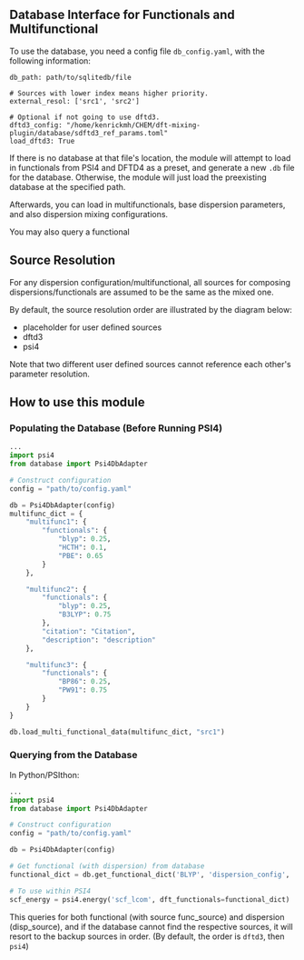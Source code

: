 Database Interface for Functionals and Multifunctional
---

To use the database, you need a config file `db_config.yaml`, with the following information:
```
db_path: path/to/sqlitedb/file

# Sources with lower index means higher priority.
external_resol: ['src1', 'src2']

# Optional if not going to use dftd3.
dftd3_config: "/home/kenrickmh/CHEM/dft-mixing-plugin/database/sdftd3_ref_params.toml"
load_dftd3: True
```

If there is no database at that file's location, the module will attempt to load in functionals from PSI4 and DFTD4 as a preset, and generate a new `.db` file for the database. Otherwise, the module
will just load the preexisting database at the specified path.

Afterwards, you can load in multifunctionals, base dispersion parameters, and also dispersion mixing configurations. 

You may also query a functional 


Source Resolution
---
For any dispersion configuration/multifunctional, all sources
for composing dispersions/functionals are assumed to be the same 
as the mixed one.

By default, the source resolution order are illustrated by the diagram below:
- placeholder for user defined sources
- dftd3
- psi4 

Note that two different user defined sources cannot reference each other's parameter resolution.


How to use this module
---

### Populating the Database (Before Running PSI4)
```python
...
import psi4
from database import Psi4DbAdapter

# Construct configuration
config = "path/to/config.yaml"

db = Psi4DbAdapter(config)
multifunc_dict = {
    "multifunc1": {
        "functionals": {
            "blyp": 0.25,
            "HCTH": 0.1,
            "PBE": 0.65
        }  
    },

    "multifunc2": {
        "functionals": {
            "blyp": 0.25,
            "B3LYP": 0.75
        },
        "citation": "Citation",
        "description": "description"
    },

    "multifunc3": {
        "functionals": {
            "BP86": 0.25,
            "PW91": 0.75
        }
    }    
}

db.load_multi_functional_data(multifunc_dict, "src1")
```
### Querying from the Database

In Python/PSIthon:
```python
...
import psi4
from database import Psi4DbAdapter

# Construct configuration
config = "path/to/config.yaml"

db = Psi4DbAdapter(config)

# Get functional (with dispersion) from database
functional_dict = db.get_functional_dict('BLYP', 'dispersion_config', 'func_source', 'disp_source')

# To use within PSI4
scf_energy = psi4.energy('scf_lcom', dft_functionals=functional_dict)
```
This queries for both functional (with source func_source) and dispersion (disp_source), and if the database
cannot find the respective sources, it will resort to the backup sources in order.
(By default, the order is `dftd3`, then `psi4`)

